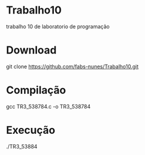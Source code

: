 # Trabalho10
trabalho 10 de laboratorio de programação 

# Download
git clone https://github.com/fabs-nunes/Trabalho10.git

# Compilação
gcc TR3_538784.c -o TR3_538784

# Execução
./TR3_53884

